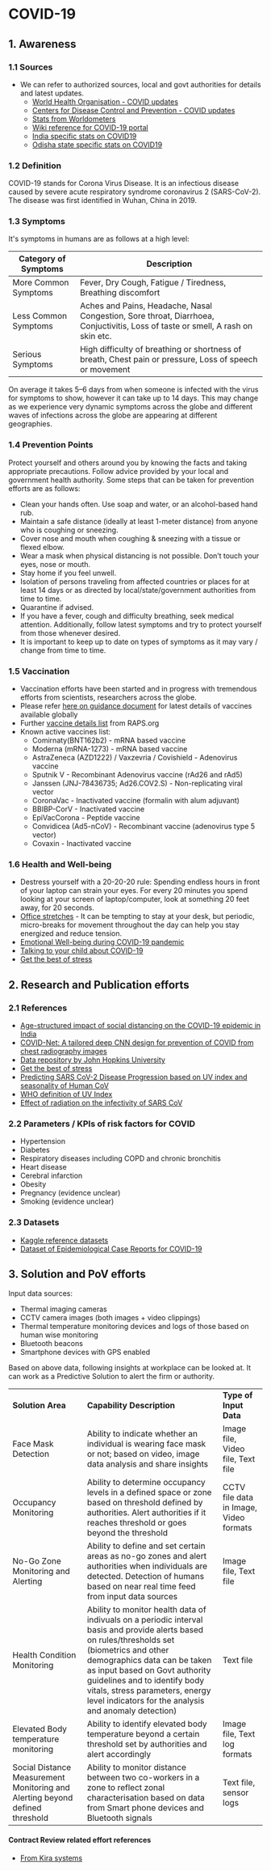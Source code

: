 # COVID-19

## 1. Awareness
### 1.1 Sources

- We can refer to authorized sources, local and govt authorities for details and latest updates.
  - [World Health Organisation - COVID updates](https://www.who.int/emergencies/diseases/novel-coronavirus-2019)
  - [Centers for Disease Control and Prevention - COVID updates](https://www.cdc.gov/coronavirus/2019-ncov/index.html)
  - [Stats from Worldometers](https://www.worldometers.info/coronavirus/)
  - [Wiki reference for COVID-19 portal](https://en.wikipedia.org/wiki/Portal:Coronavirus_disease_2019)
  - [India specific stats on COVID19](https://www.covid19india.org/)
  - [Odisha state specific stats on COVID19](https://statedashboard.odisha.gov.in/)

### 1.2 Definition
COVID-19 stands for Corona Virus Disease. It is an infectious disease caused by severe acute respiratory syndrome coronavirus 2 (SARS-CoV-2). The disease was first identified in Wuhan, China in 2019.

### 1.3 Symptoms
It's symptoms in humans are as follows at a high level:

| Category of Symptoms | Description |
|          --          |      --     |
| More Common Symptoms | Fever, Dry Cough, Fatigue / Tiredness, Breathing discomfort |
| Less Common Symptoms | Aches and Pains, Headache, Nasal Congestion, Sore throat, Diarrhoea, Conjuctivitis, Loss of taste or smell, A rash on skin etc. |
| Serious Symptoms     | High difficulty of breathing or shortness of breath, Chest pain or pressure, Loss of speech or movement |

On average it takes 5–6 days from when someone is infected with the virus for symptoms to show, however it can take up to 14 days.
This may change as we experience very dynamic symptoms across the globe and different waves of infections across the globe are appearing at different geographies.

### 1.4 Prevention Points
Protect yourself and others around you by knowing the facts and taking appropriate precautions. Follow advice provided by your local and government health authority. Some steps that can be taken for prevention efforts are as follows:
- Clean your hands often. Use soap and water, or an alcohol-based hand rub.
- Maintain a safe distance (ideally at least 1-meter distance) from anyone who is coughing or sneezing.
- Cover nose and mouth when coughing & sneezing with a tissue or flexed elbow.
- Wear a mask when physical distancing is not possible. Don’t touch your eyes, nose or mouth.
- Stay home if you feel unwell.
- Isolation of persons traveling from affected countries or places for at least 14 days or as directed by local/state/government authorities from time to time.
- Quarantine if advised.
- If you have a fever, cough and difficulty breathing, seek medical attention. Additionally, follow latest symptoms and try to protect yourself from those whenever desired. 
- It is important to keep up to date on types of symptoms as it may vary / change from time to time.


### 1.5 Vaccination

- Vaccination efforts have been started and in progress with tremendous efforts from scientists, researchers across the globe.
- Please refer [here on guidance document](https://extranet.who.int/pqweb/sites/default/files/documents/Status_COVID_VAX_16Feb2021.pdf) for latest details of vaccines available globally 
- Further [vaccine details list](https://www.raps.org/news-and-articles/news-articles/2020/3/covid-19-vaccine-tracker) from RAPS.org
- Known active vaccines list:
  - Comirnaty(BNT162b2) - mRNA based vaccine
  - Moderna (mRNA-1273) - mRNA based vaccine
  - AstraZeneca (AZD1222) / Vaxzevria / Covishield - Adenovirus vaccine
  - Sputnik V - Recombinant Adenovirus vaccine (rAd26 and rAd5)
  - Janssen (JNJ-78436735; Ad26.COV2.S) - Non-replicating viral vector
  - CoronaVac - Inactivated vaccine (formalin with alum adjuvant)
  - BBIBP-CorV - Inactivated vaccine
  - EpiVacCorona - Peptide vaccine
  - Convidicea (Ad5-nCoV) - Recombinant vaccine (adenovirus type 5 vector)
  - Covaxin - Inactivated vaccine

### 1.6 Health and Well-being

- Destress yourself with a 20-20-20 rule: Spending endless hours in front of your laptop can strain your eyes. For every 20 minutes you spend looking at your screen of laptop/computer, look at something 20 feet away, for 20 seconds.
- [Office stretches](https://github.com/kkm24132/COVID-19/tree/master/Artifacts/office_stretches.pdf) - It can be tempting to stay at your desk, but periodic, micro-breaks for movement throughout the day can help you stay energized and reduce tension.
- [Emotional Well-being during COVID-19 pandemic](https://workplacelearning.morneaushepell.com/en/program/emotional-well-being-during-covid-19-pandemic-complimentary-webinar)
- [Talking to your child about COVID-19](https://workplacelearning.morneaushepell.com/en/program/talking-your-child-about-coronavirus-complimentary-webinar)
- [Get the best of stress](https://optum-au.webex.com/recordingservice/sites/optum-au/recording/36a69d21ef9042e5a5dc2fdf2660a798)

## 2. Research and Publication efforts

### 2.1 References

- [Age-structured impact of social distancing on the COVID-19 epidemic in India](https://arxiv.org/pdf/2003.12055.pdf)
- [COVID-Net: A tailored deep CNN design for prevention of COVID from chest radiography images](https://arxiv.org/pdf/2003.09871.pdf)
- [Data repository by John Hopkins University](https://github.com/CSSEGISandData/COVID-19)
- [Get the best of stress](https://optum-au.webex.com/recordingservice/sites/optum-au/recording/36a69d21ef9042e5a5dc2fdf2660a798)
- [Predicting SARS CoV-2 Disease Progression based on UV index and seasonality of Human CoV](https://www.researchgate.net/publication/340412204_Predicting_the_SARS-CoV-2_Disease_Progression_based_on_the_UV_Index_and_Seasonality_of_the_Human_CoV)
- [WHO definition of UV Index](https://www.who.int/uv/publications/en/UVIGuide.pdf)
- [Effect of radiation on the infectivity of SARS CoV](https://www.ncbi.nlm.nih.gov/pmc/articles/PMC7112912/)

### 2.2 Parameters / KPIs of risk factors for COVID

- Hypertension
- Diabetes
- Respiratory diseases including COPD and chronic bronchitis
- Heart disease
- Cerebral infarction
- Obesity
- Pregnancy (evidence unclear)
- Smoking (evidence unclear)

### 2.3 Datasets

- [Kaggle reference datasets](https://www.kaggle.com/covid-19-contributions)
- [Dataset of Epidemiological Case Reports for COVID-19](https://github.com/IBM/Dataset-Epidemiologic-Investigation-COVID19)


## 3. Solution and PoV efforts

Input data sources:
- Thermal imaging cameras
- CCTV camera images (both images + video clippings)
- Thermal temperature monitoring devices and logs of those based on human wise monitoring
- Bluetooth beacons
- Smartphone devices with GPS enabled

Based on above data, following insights at workplace can be looked at. It can work as a Predictive Solution to alert the firm or authority.

<table>
  <tr>
    <td> <b>Solution Area</b> </td>
    <td> <b>Capability Description</b> </td>
    <td> <b>Type of Input Data</b> </td>
  </tr>
  <tr>
    <td>Face Mask Detection</td>
    <td>Ability to indicate whether an individual is wearing face mask or not; based on video, image data analysis and share insights</td>
    <td>Image file, Video file, Text file</td>
  </tr>
  <tr>
    <td>Occupancy Monitoring</td>
    <td>Ability to determine occupancy levels in a defined space or zone based on threshold defined by authorities. Alert authorities if it reaches threshold or goes beyond the threshold</td>
    <td>CCTV file data in Image, Video formats</td>
  </tr>
  <tr>
    <td>No-Go Zone Monitoring and Alerting</td>
    <td>Ability to define and set certain areas as no-go zones and alert authorities when individuals are detected. Detection of humans based on near real time feed from input data sources</td>
    <td>Image file, Text file</td>
  </tr>
  <tr>
    <td>Health Condition Monitoring</td>
    <td>Ability to monitor health data of indivuals on a periodic interval basis and provide alerts based on rules/thresholds set (biometrics and other demographics data can be taken as input based on Govt authority guidelines and to identify body vitals, stress parameters, energy level indicators for the analysis and anomaly detection)</td>
    <td>Text file</td>
  </tr>
  <tr>
    <td>Elevated Body temperature monitoring</td>
    <td>Ability to identify elevated body temperature beyond a certain threshold set by authorities and alert accordingly</td>
    <td>Image file, Text log formats</td>
  </tr>
  <tr>
    <td>Social Distance Measurement Monitoring and Alerting beyond defined threshold</td>
    <td>Ability to monitor distance between two co-workers in a zone to reflect zonal characterisation based on data from Smart phone devices and Bluetooth signals</td>
    <td>Text file, sensor logs</td>
  </tr>
</table>



#### Contract Review related effort references

- [From Kira systems](https://kirasystems.com/blog/infographic-the-impacts-of-covid-19-on-businesses/)


